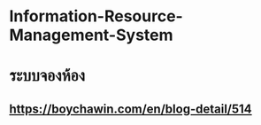 # Information-Resource-Management-System
# ระบบจองห้อง 
## https://boychawin.com/en/blog-detail/514
